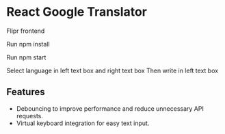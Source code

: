 # React Google Translator 


Flipr frontend


Run npm install

Run npm start


Select language in left text box and right text box
Then write in left text box




## Features


- Debouncing to improve performance and reduce unnecessary API requests.
- Virtual keyboard integration for easy text input.



